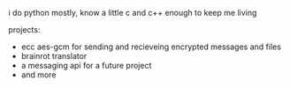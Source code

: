 i do python mostly, know a little c and c++ enough to keep me living

projects:
- ecc aes-gcm for sending and recieveing encrypted messages and files
- brainrot translator
- a messaging api for a future project
- and more
<!---
comment
--->
